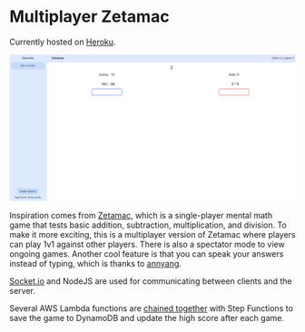 # Multiplayer Zetamac

Currently hosted on [Heroku](http://zetamac.herokuapp.com/). 

![demo](demo.png)

Inspiration comes from [Zetamac](http://arithmetic.zetamac.com/), which is a single-player mental math game that tests basic addition, subtraction, multiplication, and division. To make it more exciting, this is a multiplayer version of Zetamac where players can play 1v1 against other players. There is also a spectator mode to view ongoing games. Another cool feature is that you can speak your answers instead of typing, which is thanks to [annyang](https://github.com/TalAter/annyang).

[Socket.io](https://socket.io/) and NodeJS are used for communicating between clients and the server.

Several AWS Lambda functions are [chained together](step_function/step_function.png) with Step Functions to save the game to DynamoDB and update the high score after each game.
